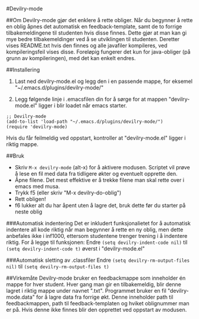 #Devilry-mode

##Om
Devilry-mode gjør det enklere å rette obliger. Når du begynner å rette en oblig åpnes det automatisk en feedback-template, samt de to forrige tilbakemeldingene til studenten hvis disse finnes. Dette gjør at man kan gi mye bedre tilbakemeldinger ved å se utviklingen til studenten. Deretter vises README.txt hvis den finnes og alle javafiler kompileres, ved kompileringsfeil vises disse.
Foreløpig fungerer det kun for java-obliger (på grunn av kompileringen), med det kan enkelt endres.


##Installering
1) Last ned devilry-mode.el og legg den i en passende mappe, for eksemel "~/.emacs.d/plugins/devilry-mode/"

2) Legg følgende linje i .emacsfilen din for å sørge for at mappen "devilry-mode.el" ligger i blir loadet når emacs starter.

``` elisp
;; Devilry-mode
(add-to-list 'load-path "~/.emacs.d/plugins/devilry-mode/")
(require 'devilry-mode)
```
Hvis du får feilmeldig ved oppstart, kontroller at "devilry-mode.el" ligger i riktig mappe.


##Bruk
- Skriv `M-x devilry-mode` (alt-x) for å aktivere modusen. Scriptet vil prøve å lese en fil med data fra tidligere økter og eventuelt opprette den.
- Åpne filene. Det mest effektive er å trekke filene man skal rette over i emacs med musa.
- Trykk f5 (eller skriv "M-x devilry-do-oblig")
- Rett obligen!
- f6 lukker alt du har åpent uten å lagre det, bruk dette før du starter på neste oblig


###Automatisk indentering
Det er inkludert funksjonalietet for å automatisk indentere all kode riktig når man begynner å rette en ny oblig, men dette anbefales ikke i inf1000, ettersom studentene trenger trening i å indentere riktig. For å legge til funksjonen: Endre `(setq devilry-indent-code nil)` til `(setq devilry-indent-code t)` øverst i "devilry-mode.el"

###Automatisk sletting av .classfiler
Endre `(setq devilry-rm-output-files nil)` til `(setq devilry-rm-output-files t)`

##Virkemåte
Devilry-mode bruker en feedbackmappe som inneholder én mappe for hver student. Hver gang man gir en tilbakemeldig, blir denne lagret i riktig mappe under navnet "<oblignummer>.txt".
Programmet bruker en fil "devilry-mode.data" for å lagre data fra forrige økt. Denne inneholder path til feedbackmappen, path til feedback-templaten og hviket oblignummer man er på. Hvis denne ikke finnes blir den opprettet ved oppstart av modusen.